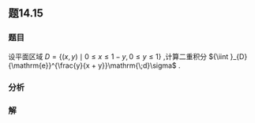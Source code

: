 ## 题14.15
### 题目
设平面区域 $D = \{ ( {x, y})  \mid  0 \leq  x \leq  1 - y,0 \leq  y \leq  1\}$ ,计算二重积分 ${\iint }_{D}{\mathrm{e}}^{\frac{y}{x + y}}\mathrm{\;d}\sigma$ .
### 分析

### 解